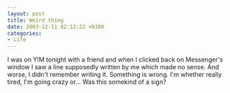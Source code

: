 ```yaml
---
layout: post
title: Weird thing
date: 2003-12-11 02:12:22 +0100
categories:
- Life
---
```

<p>I was on Y!M tonight with a friend and when I clicked back on Messenger's window I saw a line supposedly written by me which made no sense. And worse, I didn't remember writing it. Something is wrong. I'm whether really tired, I'm going crazy or... Was this somekind of a sign?</p>
